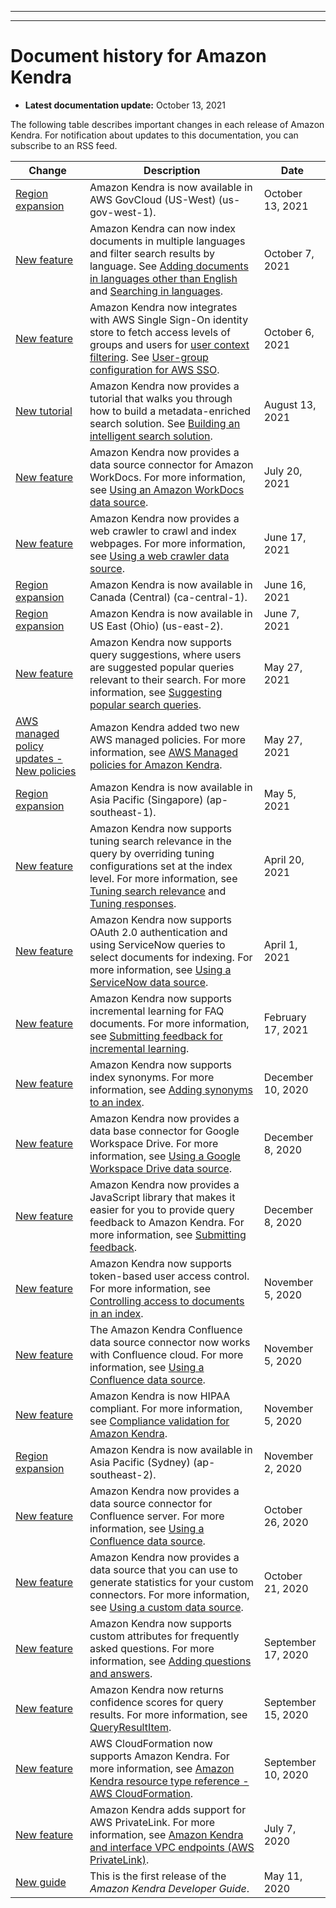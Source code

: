 --------

--------

# Document history for Amazon Kendra<a name="doc-history"></a>
+ **Latest documentation update:** October 13, 2021

The following table describes important changes in each release of Amazon Kendra\. For notification about updates to this documentation, you can subscribe to an RSS feed\.

| Change | Description | Date | 
| --- |--- |--- |
| [Region expansion](https://docs.aws.amazon.com/general/latest/gr/kendra.html) | Amazon Kendra is now available in AWS GovCloud \(US\-West\) \(us\-gov\-west\-1\)\. | October 13, 2021 | 
| [New feature](https://docs.aws.amazon.com/kendra/latest/dg/in-adding-languages.html) | Amazon Kendra can now index documents in multiple languages and filter search results by language\. See [Adding documents in languages other than English](https://docs.aws.amazon.com/kendra/latest/dg/in-adding-languages.html) and [Searching in languages](https://docs.aws.amazon.com/kendra/latest/dg/searching-example.html#searching-index-languages)\. | October 7, 2021 | 
| [New feature](https://docs.aws.amazon.com/kendra/latest/dg/API_UserGroupResolutionConfiguration.html) | Amazon Kendra now integrates with AWS Single Sign\-On identity store to fetch access levels of groups and users for [user context filtering](https://docs.aws.amazon.com/kendra/latest/dg/user-context-filter.html)\. See [User\-group configuration for AWS SSO](https://docs.aws.amazon.com/kendra/latest/dg/API_UserGroupResolutionConfiguration.html)\. | October 6, 2021 | 
| [New tutorial](https://docs.aws.amazon.com/kendra/latest/dg/tutorial.html) | Amazon Kendra now provides a tutorial that walks you through how to build a metadata\-enriched search solution\. See [Building an intelligent search solution](https://docs.aws.amazon.com/kendra/latest/dg/tutorial.html)\. | August 13, 2021 | 
| [New feature](https://docs.aws.amazon.com/kendra/latest/dg/data-source-web-crawler.html) | Amazon Kendra now provides a data source connector for Amazon WorkDocs\. For more information, see [Using an Amazon WorkDocs data source](https://docs.aws.amazon.com/kendra/latest/dg/data-source-workdocs.html)\. | July 20, 2021 | 
| [New feature](https://docs.aws.amazon.com/kendra/latest/dg/data-source-web-crawler.html) | Amazon Kendra now provides a web crawler to crawl and index webpages\. For more information, see [Using a web crawler data source](https://docs.aws.amazon.com/kendra/latest/dg/data-source-web-crawler.html)\. | June 17, 2021 | 
| [Region expansion](https://docs.aws.amazon.com/general/latest/gr/kendra.html) | Amazon Kendra is now available in Canada \(Central\) \(ca\-central\-1\)\. | June 16, 2021 | 
| [Region expansion](https://docs.aws.amazon.com/general/latest/gr/kendra.html) | Amazon Kendra is now available in US East \(Ohio\) \(us\-east\-2\)\. | June 7, 2021 | 
| [New feature](https://docs.aws.amazon.com/kendra/latest/dg/query-suggestions.html) | Amazon Kendra now supports query suggestions, where users are suggested popular queries relevant to their search\. For more information, see [Suggesting popular search queries](https://docs.aws.amazon.com/kendra/latest/dg/query-suggestions.html)\. | May 27, 2021 | 
| [AWS managed policy updates \- New policies](#doc-history) | Amazon Kendra added two new AWS managed policies\. For more information, see [ AWS Managed policies for Amazon Kendra](https://docs.aws.amazon.com/kendra/latest/dg/security-iam-awsmanpol.html)\. | May 27, 2021 | 
| [Region expansion](https://docs.aws.amazon.com/general/latest/gr/kendra.html) | Amazon Kendra is now available in Asia Pacific \(Singapore\) \(ap\-southeast\-1\)\. | May 5, 2021 | 
| [New feature](https://docs.aws.amazon.com/kendra/latest/dg/tuning.html) | Amazon Kendra now supports tuning search relevance in the query by overriding tuning configurations set at the index level\. For more information, see [Tuning search relevance](https://docs.aws.amazon.com/kendra/latest/dg/tuning.html) and [Tuning responses](https://docs.aws.amazon.com/kendra/latest/dg/tuning-responses.html)\. | April 20, 2021 | 
| [New feature](https://docs.aws.amazon.com/kendra/latest/dg/data-source-servicenow.html) | Amazon Kendra now supports OAuth 2\.0 authentication and using ServiceNow queries to select documents for indexing\. For more information, see [Using a ServiceNow data source](https://docs.aws.amazon.com/kendra/latest/dg/data-source-servicenow.html)\. | April 1, 2021 | 
| [New feature](https://docs.aws.amazon.com/kendra/latest/dg/submitting-feedback.html) | Amazon Kendra now supports incremental learning for FAQ documents\. For more information, see [Submitting feedback for incremental learning](https://docs.aws.amazon.com/kendra/latest/dg/submitting-feedback.html)\. | February 17, 2021 | 
| [New feature](https://docs.aws.amazon.com/kendra/latest/dg/index-synonyms.html) | Amazon Kendra now supports index synonyms\. For more information, see [Adding synonyms to an index](https://docs.aws.amazon.com/kendra/latest/dg/index-synonyms.html)\. | December 10, 2020 | 
| [New feature](https://docs.aws.amazon.com/kendra/latest/dg/data-source-google-drive.html) | Amazon Kendra now provides a data base connector for Google Workspace Drive\. For more information, see [Using a Google Workspace Drive data source](https://docs.aws.amazon.com/kendra/latest/dg/data-source-google-drive.html)\. | December 8, 2020 | 
| [New feature](https://docs.aws.amazon.com/kendra/latest/dg/submitting-feedback.html) | Amazon Kendra now provides a JavaScript library that makes it easier for you to provide query feedback to Amazon Kendra\. For more information, see [Submitting feedback](https://docs.aws.amazon.com/kendra/latest/dg/submitting-feedback.html)\. | December 8, 2020 | 
| [New feature](https://docs.aws.amazon.com/kendra/latest/dg/create-index-access-control.html) | Amazon Kendra now supports token\-based user access control\. For more information, see [Controlling access to documents in an index](https://docs.aws.amazon.com/kendra/latest/dg/create-index-access-control.html)\. | November 5, 2020 | 
| [New feature](https://docs.aws.amazon.com/kendra/latest/dg/data-source-confluence.html) | The Amazon Kendra Confluence data source connector now works with Confluence cloud\. For more information, see [Using a Confluence data source](https://docs.aws.amazon.com/kendra/latest/dg/data-source-confluence.html)\. | November 5, 2020 | 
| [New feature](https://docs.aws.amazon.com/kendra/latest/dg/kendra-compliance.html) | Amazon Kendra is now HIPAA compliant\. For more information, see [Compliance validation for Amazon Kendra](https://docs.aws.amazon.com/kendra/latest/dg/kendra-compliance.html)\. | November 5, 2020 | 
| [Region expansion](https://docs.aws.amazon.com/general/latest/gr/kendra.html) | Amazon Kendra is now available in Asia Pacific \(Sydney\) \(ap\-southeast\-2\)\. | November 2, 2020 | 
| [New feature](https://docs.aws.amazon.com/kendra/latest/dg/data-source-confluence.html) | Amazon Kendra now provides a data source connector for Confluence server\. For more information, see [Using a Confluence data source](https://docs.aws.amazon.com/kendra/latest/dg/data-source-confluence.html)\. | October 26, 2020 | 
| [New feature](https://docs.aws.amazon.com/kendra/latest/dg/data-source-custom.html) | Amazon Kendra now provides a data source that you can use to generate statistics for your custom connectors\. For more information, see [Using a custom data source](https://docs.aws.amazon.com/kendra/latest/dg/data-source-custom.html)\. | October 21, 2020 | 
| [New feature](https://docs.aws.amazon.com/kendra/latest/dg/in-creating-faq.html) | Amazon Kendra now supports custom attributes for frequently asked questions\. For more information, see [Adding questions and answers](https://docs.aws.amazon.com/kendra/latest/dg/in-creating-faq.html)\. | September 17, 2020 | 
| [New feature](https://docs.aws.amazon.com/kendra/latest/dg/API_QueryResultItem.html) | Amazon Kendra now returns confidence scores for query results\. For more information, see [QueryResultItem](https://docs.aws.amazon.com/kendra/latest/dg/API_QueryResultItem.html)\. | September 15, 2020 | 
| [New feature](https://docs.aws.amazon.com/AWSCloudFormation/latest/UserGuide/AWS_Kendra.html) | AWS CloudFormation now supports Amazon Kendra\. For more information, see [Amazon Kendra resource type reference \- AWS CloudFormation](https://docs.aws.amazon.com/AWSCloudFormation/latest/UserGuide/AWS_Kendra.html)\. | September 10, 2020 | 
| [New feature](https://docs.aws.amazon.com/kendra/latest/dg/vpc-interface-endpoints.html) | Amazon Kendra adds support for AWS PrivateLink\. For more information, see [ Amazon Kendra and interface VPC endpoints \(AWS PrivateLink\)](https://docs.aws.amazon.com/kendra/latest/dg/vpc-interface-endpoints.html)\. | July 7, 2020 | 
| [New guide](https://docs.aws.amazon.com/kendra/latest/dg/what-is-kendra.html) | This is the first release of the *Amazon Kendra Developer Guide*\. | May 11, 2020 | 